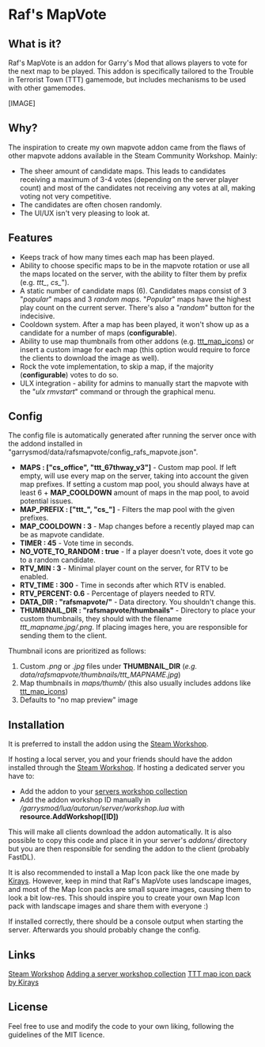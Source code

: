 # Raf's MapVote
## What is it?

Raf's MapVote is an addon for Garry's Mod that allows players to vote for the next map to be played. This addon is specifically tailored to the Trouble in Terrorist Town (TTT) gamemode, but includes mechanisms to be used with other gamemodes.

[IMAGE]

## Why?

The inspiration to create my own mapvote addon came from the flaws of other mapvote addons available in the Steam Community Workshop. Mainly:

- The sheer amount of candidate maps. This leads to candidates receiving a maximum of 3-4 votes (depending on the server player count) and most of the candidates not receiving any votes at all, making voting not very competitive.
- The candidates are often chosen randomly.
- The UI/UX isn't very pleasing to look at.

## Features

- Keeps track of how many times each map has been played.
- Ability to choose specific maps to be in the mapvote rotation or use all the maps located on the server, with the ability to filter them by prefix (e.g. _ttt\__, _cs\__").
- A static number of candidate maps (6). Candidates maps consist of 3 "_popular_" maps and 3 _random maps_. "_Popular_" maps have the highest play count on the current server. There's also a "_random_" button for the indecisive.
- Cooldown system. After a map has been played, it won't show up as a candidate for a number of maps (**configurable**).
- Ability to use map thumbnails from other addons (e.g. [ttt_map_icons](https://steamcommunity.com/sharedfiles/filedetails/?id=2218062124)) or insert a custom image for each map (this option would require to force the clients to download the image as well).
- Rock the vote implementation, to skip a map, if the majority (**configurable**) votes to do so.
- ULX integration - ability for admins to manually start the mapvote with the "_ulx rmvstart_" command or through the  graphical menu. 


## Config

The config file is automatically generated after running the server once with the addond installed in "garrysmod/data/rafsmapvote/config_rafs_mapvote.json".

- **MAPS : ["cs\_office", "ttt\_67thway\_v3"]** - Custom map pool. If left empty, will use every map on the server, taking into account the given map prefixes. If setting a custom map pool, you should always have at least 6 + **MAP\_COOLDOWN** amount of maps in the map pool, to avoid potential issues.
- **MAP\_PREFIX : ["ttt\_", "cs\_"]** - Filters the map pool with the given prefixes.
- **MAP\_COOLDOWN : 3**  - Map changes before a recently played map can be as mapvote candidate. 
- **TIMER : 45** - Vote time in seconds.
- **NO\_VOTE\_TO\_RANDOM : true** - If a player doesn't vote, does it vote go to a random candidate.
- **RTV\_MIN : 3** - Minimal player count on the server, for RTV to be enabled.
- **RTV\_TIME : 300** - Time in seconds after which RTV is enabled.
- **RTV\_PERCENT: 0.6** - Percentage of players needed to RTV.
- **DATA_DIR : "rafsmapvote/"** - Data directory. You shouldn't change this.
- **THUMBNAIL\_DIR : "rafsmapvote/thumbnails"** - Directory to place your custom thumbnails, they should with the filename _ttt_mapname.jpg/.png_. If placing images here, you are responsible for sending them to the client.

Thumbnail icons are prioritized as follows:
1. Custom _.png_ or _.jpg_ files under **THUMBNAIL\_DIR** (_e.g. data/rafsmapvote/thumbnails/ttt_MAPNAME.jpg_)
2. Map thumbnails in _maps/thumb/_ (this also usually includes addons like [ttt_map_icons](https://steamcommunity.com/sharedfiles/filedetails/?id=2218062124))
3. Defaults to "no map preview" image

## Installation

It is preferred to install the addon using the [Steam Workshop]().

If hosting a local server, you and your friends should have the addon installed through the [Steam Workshop]().
If hosting a dedicated server you have to:

- Add the addon to your [servers workshop collection](https://wiki.facepunch.com/gmod/Workshop_for_Dedicated_Servers)
- Add the addon workshop ID manually in _/garrysmod/lua/autorun/server/workshop.lua_ with **resource.AddWorkshop([ID])**

This will make all clients download the addon automatically. It is also possible to copy this code and place it in your server's _addons/_ directory but you are then responsible for sending the addon to the client (probably FastDL).

It is also recommended to install a Map Icon pack like the one made by [Kirays](https://steamcommunity.com/sharedfiles/filedetails/?id=2218062124). However, keep in mind that Raf's MapVote uses landscape images, and most of the Map Icon packs are small square images, causing them to look a bit low-res. This should inspire you to create your own Map Icon pack with landscape images and share them with everyone :) 

If installed correctly, there should be a console output when starting the server. Afterwards you should probably change the config.
## Links
[Steam Workshop]()
[Adding a server workshop collection](https://wiki.facepunch.com/gmod/Workshop_for_Dedicated_Servers)
[TTT map icon pack by Kirays](https://steamcommunity.com/sharedfiles/filedetails/?id=2218062124)


## License

Feel free to use and modify the code to your own liking, following the guidelines of the MIT licence.

